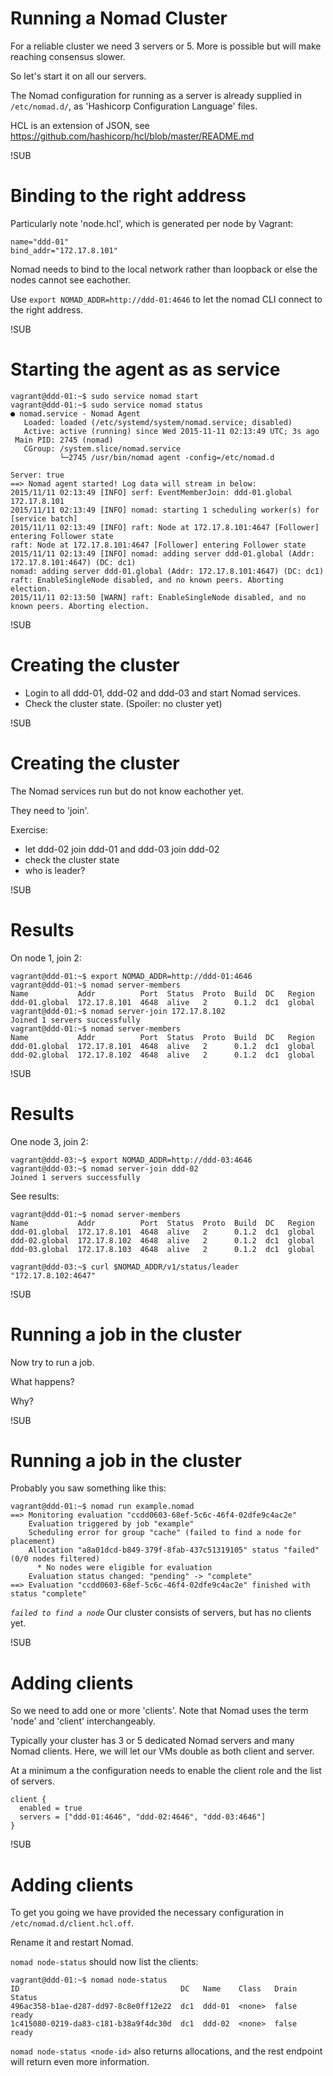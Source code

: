 # Running a Nomad Cluster
For a reliable cluster we need 3 servers or 5. More is possible but will make reaching consensus slower.

So let's start it on all our servers.

The Nomad configuration for running as a server is already supplied in `/etc/nomad.d/`,
as 'Hashicorp Configuration Language' files.

HCL is an extension of JSON, see https://github.com/hashicorp/hcl/blob/master/README.md

!SUB
# Binding to the right address
Particularly note 'node.hcl', which is generated per node by Vagrant:

```
name="ddd-01"
bind_addr="172.17.8.101"
```

Nomad needs to bind to the local network rather than loopback or else the nodes cannot see eachother.

Use `export NOMAD_ADDR=http://ddd-01:4646` to let the nomad CLI connect to the right address.

!SUB
# Starting the agent as as service

```
vagrant@ddd-01:~$ sudo service nomad start
vagrant@ddd-01:~$ sudo service nomad status
● nomad.service - Nomad Agent
   Loaded: loaded (/etc/systemd/system/nomad.service; disabled)
   Active: active (running) since Wed 2015-11-11 02:13:49 UTC; 3s ago
 Main PID: 2745 (nomad)
   CGroup: /system.slice/nomad.service
           └─2745 /usr/bin/nomad agent -config=/etc/nomad.d

Server: true
==> Nomad agent started! Log data will stream in below:
2015/11/11 02:13:49 [INFO] serf: EventMemberJoin: ddd-01.global 172.17.8.101
2015/11/11 02:13:49 [INFO] nomad: starting 1 scheduling worker(s) for [service batch]
2015/11/11 02:13:49 [INFO] raft: Node at 172.17.8.101:4647 [Follower] entering Follower state
raft: Node at 172.17.8.101:4647 [Follower] entering Follower state
2015/11/11 02:13:49 [INFO] nomad: adding server ddd-01.global (Addr: 172.17.8.101:4647) (DC: dc1)
nomad: adding server ddd-01.global (Addr: 172.17.8.101:4647) (DC: dc1)
raft: EnableSingleNode disabled, and no known peers. Aborting election.
2015/11/11 02:13:50 [WARN] raft: EnableSingleNode disabled, and no known peers. Aborting election.
```

!SUB

# Creating the cluster
* Login to all ddd-01, ddd-02 and ddd-03 and start Nomad services.
* Check the cluster state. (Spoiler: no cluster yet)

!SUB
# Creating the cluster
The Nomad services run but do not know eachother yet.

They need to 'join'.

Exercise:
* let ddd-02 join ddd-01 and ddd-03 join ddd-02
* check the cluster state
* who is leader?

!SUB
# Results

On node 1, join 2:

```
vagrant@ddd-01:~$ export NOMAD_ADDR=http://ddd-01:4646
vagrant@ddd-01:~$ nomad server-members
Name           Addr          Port  Status  Proto  Build  DC   Region
ddd-01.global  172.17.8.101  4648  alive   2      0.1.2  dc1  global
vagrant@ddd-01:~$ nomad server-join 172.17.8.102
Joined 1 servers successfully
vagrant@ddd-01:~$ nomad server-members
Name           Addr          Port  Status  Proto  Build  DC   Region
ddd-01.global  172.17.8.101  4648  alive   2      0.1.2  dc1  global
ddd-02.global  172.17.8.102  4648  alive   2      0.1.2  dc1  global
```

!SUB
# Results

One node 3, join 2:

```
vagrant@ddd-03:~$ export NOMAD_ADDR=http://ddd-03:4646
vagrant@ddd-03:~$ nomad server-join ddd-02
Joined 1 servers successfully
```

See results:

```
vagrant@ddd-01:~$ nomad server-members
Name           Addr          Port  Status  Proto  Build  DC   Region
ddd-01.global  172.17.8.101  4648  alive   2      0.1.2  dc1  global
ddd-02.global  172.17.8.102  4648  alive   2      0.1.2  dc1  global
ddd-03.global  172.17.8.103  4648  alive   2      0.1.2  dc1  global

vagrant@ddd-03:~$ curl $NOMAD_ADDR/v1/status/leader
"172.17.8.102:4647"
```

!SUB
# Running a job in the cluster

Now try to run a job.

What happens?

Why?

!SUB
# Running a job in the cluster

Probably you saw something like this:

```
vagrant@ddd-01:~$ nomad run example.nomad
==> Monitoring evaluation "ccdd0603-68ef-5c6c-46f4-02dfe9c4ac2e"
    Evaluation triggered by job "example"
    Scheduling error for group "cache" (failed to find a node for placement)
    Allocation "a8a01dcd-b849-379f-8fab-437c51319105" status "failed" (0/0 nodes filtered)
      * No nodes were eligible for evaluation
    Evaluation status changed: "pending" -> "complete"
==> Evaluation "ccdd0603-68ef-5c6c-46f4-02dfe9c4ac2e" finished with status "complete"
```

*`failed to find a node`* Our cluster consists of servers, but has no clients yet.

!SUB
# Adding clients

So we need to add one or more 'clients'. Note that Nomad uses the term 'node' and 'client' interchangeably.

Typically your cluster has 3 or 5 dedicated Nomad servers and many Nomad clients. Here, we will let our
VMs double as both client and server.

At a minimum a the configuration needs to enable the client role and the list of servers.

```
client {
  enabled = true
  servers = ["ddd-01:4646", "ddd-02:4646", "ddd-03:4646"]
}
```

!SUB
# Adding clients

To get you going we have provided the necessary configuration in `/etc/nomad.d/client.hcl.off`.

Rename it and restart Nomad.

`nomad node-status` should now list the clients:

```
vagrant@ddd-01:~$ nomad node-status
ID                                    DC   Name    Class   Drain  Status
496ac358-b1ae-d287-dd97-8c8e0ff12e22  dc1  ddd-01  <none>  false  ready
1c415080-0219-da83-c181-b38a9f4dc30d  dc1  ddd-02  <none>  false  ready
```

`nomad node-status <node-id>` also returns allocations, and the rest endpoint will return even more information.
